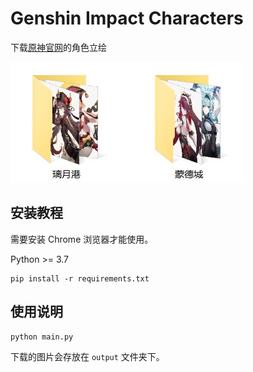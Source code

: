 # Genshin Impact Characters

下载[原神官网](https://ys.mihoyo.com/main/character/mondstadt?char=0)的角色立绘

![](./demo.jpg)

## 安装教程

需要安装 Chrome 浏览器才能使用。

Python >= 3.7

```shell
pip install -r requirements.txt
```

## 使用说明

```shell
python main.py
```

下载的图片会存放在 `output` 文件夹下。